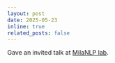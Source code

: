 ```yaml
---
layout: post
date: 2025-05-23
inline: true
related_posts: false
---
```


Gave an invited talk at [MilaNLP lab](https://milanlproc.github.io/#about).
